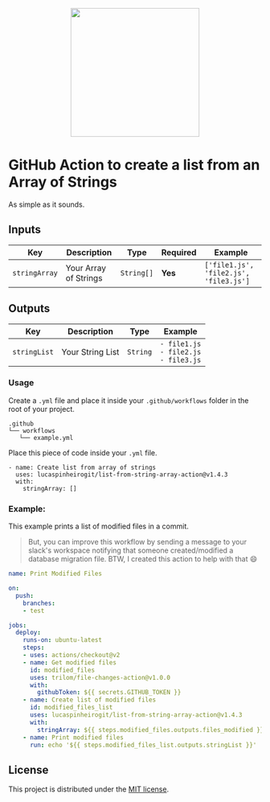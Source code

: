 <p align="center">
  <img height="256" width="256" src="https://lucas-pinheiro-s3.s3.us-east-2.amazonaws.com/list-from-string-array-action-logo.gif">
</p>

# GitHub Action to create a list from an Array of Strings

As simple as it sounds.

## Inputs

| Key | Description | Type | Required | Example |
| ------------- | ------------- | ------------- | ------------- | ------------- |
| `stringArray` | Your Array of Strings | `String[]` | **Yes** |`['file1.js', 'file2.js', 'file3.js']`  |

## Outputs

| Key | Description | Type |  Example |
| ------------- | ------------- | ------------- | ------------- |
| `stringList` | Your String List | `String` |```- file1.js``` <br>```- file2.js```<br>```- file3.js```|

### Usage

Create a `.yml` file and place it inside your `.github/workflows` folder in the root of your project.
```
.github
└── workflows
   └── example.yml
```

Place this piece of code inside your `.yml` file.
```
- name: Create list from array of strings
  uses: lucaspinheirogit/list-from-string-array-action@v1.4.3
  with:
    stringArray: []
```

### Example:

This example prints a list of modified files in a commit.
> But, you can improve this workflow by sending a message to your slack's workspace notifying that someone created/modified a database migration file. BTW, I created this action to help with that :smile:

```yaml
name: Print Modified Files

on:
  push:
    branches:
    - test

jobs:
  deploy:
    runs-on: ubuntu-latest
    steps:
    - uses: actions/checkout@v2
    - name: Get modified files
      id: modified_files
      uses: trilom/file-changes-action@v1.0.0
      with:
        githubToken: ${{ secrets.GITHUB_TOKEN }}
    - name: Create list of modified files
      id: modified_files_list
      uses: lucaspinheirogit/list-from-string-array-action@v1.4.3
      with:
        stringArray: ${{ steps.modified_files.outputs.files_modified }}
    - name: Print modified files
      run: echo '${{ steps.modified_files_list.outputs.stringList }}'
```

## License

This project is distributed under the [MIT license](LICENSE.md).
